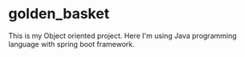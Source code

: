 # golden_basket
This is my Object oriented project. Here I'm using Java programming language with spring boot framework.
